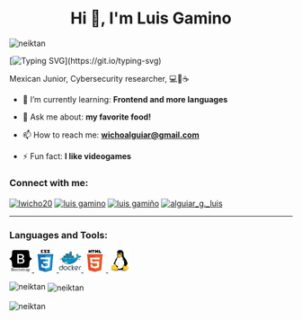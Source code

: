 <h1 align="center">Hi 👋, I'm Luis Gamino</h1>
<p align="left"> <img src="https://komarev.com/ghpvc/?username=neiktan&label=Profile%20views&color=0e75b6&style=flat" alt="neiktan" /> </p>

[![Typing SVG](https://readme-typing-svg.herokuapp.com?font=comfortaa&color=016EEA&size=24&width=500&lines=Mexican+Junio+Frontend;Cybersecurity+Researcher;Nice+to+meet+you...)](https://git.io/typing-svg)

Mexican Junior, Cybersecurity researcher,  💻💖☕

- 🌱 I’m currently learning: **Frontend and more languages**

- 💬 Ask me about: **my favorite food!**

- 📫 How to reach me: **wichoalguiar@gmail.com**

- ⚡ Fun fact: **I like videogames**

<h3 align="left">Connect with me:</h3>
<p align="left">
<a href="https://twitter.com/lwicho20" target="blank"><img align="center" src="https://raw.githubusercontent.com/rahuldkjain/github-profile-readme-generator/master/src/images/icons/Social/twitter.svg" alt="lwicho20" height="30" width="40" /></a>
<a href="https://linkedin.com/in/luis gamino" target="blank"><img align="center" src="https://raw.githubusercontent.com/rahuldkjain/github-profile-readme-generator/master/src/images/icons/Social/linked-in-alt.svg" alt="luis gamino" height="30" width="40" /></a>
<a href="https://fb.com/luis gamiño" target="blank"><img align="center" src="https://raw.githubusercontent.com/rahuldkjain/github-profile-readme-generator/master/src/images/icons/Social/facebook.svg" alt="luis gamiño" height="30" width="40" /></a>
<a href="https://instagram.com/alguiar_g._luis" target="blank"><img align="center" src="https://raw.githubusercontent.com/rahuldkjain/github-profile-readme-generator/master/src/images/icons/Social/instagram.svg" alt="alguiar_g._luis" height="30" width="40" /></a>
</p>
<hr>
<h3 align="left">Languages and Tools:</h3>
<p align="left"> <a href="https://getbootstrap.com" target="_blank" rel="noreferrer"> <img src="https://raw.githubusercontent.com/devicons/devicon/master/icons/bootstrap/bootstrap-plain-wordmark.svg" alt="bootstrap" width="40" height="40"/> </a> <a href="https://www.w3schools.com/css/" target="_blank" rel="noreferrer"> <img src="https://raw.githubusercontent.com/devicons/devicon/master/icons/css3/css3-original-wordmark.svg" alt="css3" width="40" height="40"/> </a> <a href="https://www.docker.com/" target="_blank" rel="noreferrer"> <img src="https://raw.githubusercontent.com/devicons/devicon/master/icons/docker/docker-original-wordmark.svg" alt="docker" width="40" height="40"/> </a> <a href="https://www.w3.org/html/" target="_blank" rel="noreferrer"> <img src="https://raw.githubusercontent.com/devicons/devicon/master/icons/html5/html5-original-wordmark.svg" alt="html5" width="40" height="40"/> </a> <a href="https://www.linux.org/" target="_blank" rel="noreferrer"> <img src="https://raw.githubusercontent.com/devicons/devicon/master/icons/linux/linux-original.svg" alt="linux" width="40" height="40"/> </a> </p>

<p><img align="left" src="https://github-readme-stats.vercel.app/api/top-langs?username=neiktan&show_icons=true&locale=en&layout=compact" alt="neiktan" /></p>

<p>&nbsp;<img align="center" src="https://github-readme-stats.vercel.app/api?username=neiktan&show_icons=true&locale=en" alt="neiktan" /></p>

<p><img align="center" src="https://github-readme-streak-stats.herokuapp.com/?user=neiktan&" alt="neiktan" /></p>
